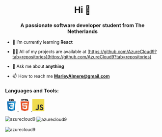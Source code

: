 <h1 align="center">Hi 👋</h1>
<h3 align="center">A passionate software developer student from The Netherlands</h3>

- 🌱 I’m currently learning **React**

- 👨‍💻 All of my projects are available at [https://github.com/AzureCloud9?tab=repositories](https://github.com/AzureCloud9?tab=repositories)

- 💬 Ask me about **anything**

- 📫 How to reach me **MarleyAlmere@gmail.com**


<p align="left">
</p>

<h3 align="left">Languages and Tools:</h3>
<p align="left"> <a href="https://www.w3schools.com/css/" target="_blank" rel="noreferrer"> <img src="https://raw.githubusercontent.com/devicons/devicon/master/icons/css3/css3-original-wordmark.svg" alt="css3" width="40" height="40"/> </a> <a href="https://www.w3.org/html/" target="_blank" rel="noreferrer"> <img src="https://raw.githubusercontent.com/devicons/devicon/master/icons/html5/html5-original-wordmark.svg" alt="html5" width="40" height="40"/> </a> <a href="https://developer.mozilla.org/en-US/docs/Web/JavaScript" target="_blank" rel="noreferrer"> <img src="https://raw.githubusercontent.com/devicons/devicon/master/icons/javascript/javascript-original.svg" alt="javascript" width="40" height="40"/> </a> <a href="https://reactjs.org/" target="_blank" rel="noreferrer">  </a> </p>

<p><img align="left" src="https://github-readme-stats.vercel.app/api/top-langs?username=azurecloud9&show_icons=true&locale=en&layout=compact" alt="azurecloud9" /></p>

<p>&nbsp;<img align="center" src="https://github-readme-stats.vercel.app/api?username=azurecloud9&show_icons=true&locale=en" alt="azurecloud9" /></p>

<p><img align="center" src="https://github-readme-streak-stats.herokuapp.com/?user=azurecloud9&" alt="azurecloud9" /></p>
